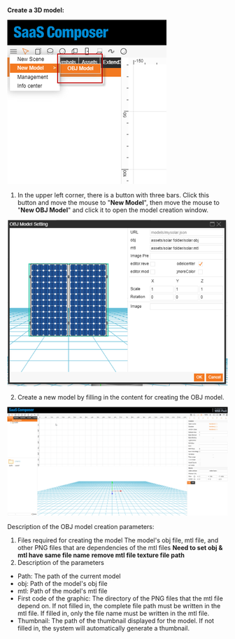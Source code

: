 **Create a 3D model:**

![模型创建v2.png](image244.png)

1. In the upper left corner, there is a button with three bars. Click this button and move the mouse to "**New Model**", then move the mouse to "**New OBJ Model**" and click it to open the model creation window.

![新建模型1v2.png](image245.png)

2. Create a new model by filling in the content for creating the OBJ model.



![新建3D模型v2.gif](image246.gif)

Description of the OBJ model creation parameters:
1.  Files required for creating the model
    The model's obj file, mtl file, and other PNG files that are dependencies of the mtl files
    **Need to set obj & mtl have same file name**
    **remove mtl file texture file path**
2. Description of the parameters
- Path: The path of the current model       
- obj: Path of the model's obj file       
- mtl: Path of the model's mtl file       
- First code of the graphic: The directory of the PNG files that the mtl file depend on. If not filled in, the complete file path must be written in the mtl file.            If filled in, only the file name must be written in the mtl file.
- Thumbnail: The path of the thumbnail displayed for the model. If not filled in, the system will automatically generate a thumbnail.


